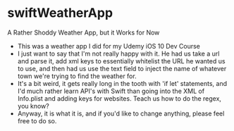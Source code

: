 # swiftWeatherApp
A Rather Shoddy Weather App, but it Works for Now
* This was a weather app I did for my Udemy iOS 10 Dev Course
* I just want to say that I'm not really happy with it. He had us take a url and parse it, add xml keys to essentially whitelist the 
URL he wanted us to use, and then had us use the text field to inject the name of whatever town we're trying to find the weather for. 
* It's a bit weird, it gets really long in the tooth with 'if let' statements, and I'd much rather learn API's with Swift than going into
the XML of Info.plist and adding keys for websites. Teach us how to do the regex, you know?
* Anyway, it is what it is, and if you'd like to change anything, please feel free to do so. 
